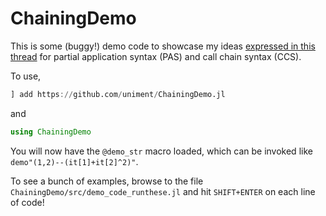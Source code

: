 # ChainingDemo

This is some (buggy!) demo code to showcase my ideas [expressed in this thread](https://discourse.julialang.org/t/fixing-the-piping-chaining-partial-application-issue-rev-2/90408/31) for partial application syntax (PAS) and call chain syntax (CCS).

To use,

```julia
] add https://github.com/uniment/ChainingDemo.jl
```

and 

```julia
using ChainingDemo
```

You will now have the `@demo_str` macro loaded, which can be invoked like `demo"(1,2)--(it[1]+it[2]^2)"`.

To see a bunch of examples, browse to the file `ChainingDemo/src/demo_code_runthese.jl` and hit `SHIFT+ENTER` on each line of code!
